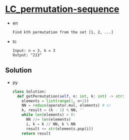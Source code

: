# [LC_permutation-sequence](https://leetcode.com/problems/permutation-sequence)

* en

  ```en
  Find kth permutation from the set [1, 2, ...]
  ```

* tc

  ```tc
  Input: n = 3, k = 3
  Output: "213"
  ```

## Solution

* py

  ```py
  class Solution:
    def getPermutation(self, n: int, k: int) -> str:
      elements = list(range(1, n+1))
      NN = reduce(operator.mul, elements) # n!
      k, result = (k - 1) % NN, ''
      while len(elements) > 0:
        NN //= len(elements)
        i, k = k // NN, k % NN
        result += str(elements.pop(i))
      return result
  ```
